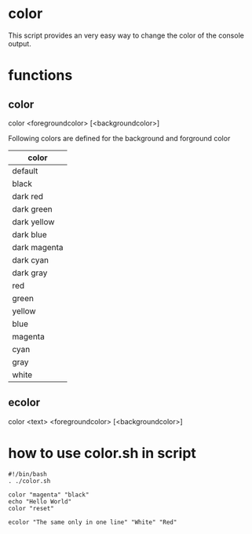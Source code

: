 # color
This script provides an very easy way to change the color of the console output.

# functions

## color

color &lt;foregroundcolor&gt; [&lt;backgroundcolor&gt;]

Following colors are defined for the background and forground color

|color|
|-|
|default|
|black|
|dark red|
|dark green|
|dark yellow|
|dark blue|
|dark magenta|
|dark cyan|
|dark gray|
|red|
|green|
|yellow|
|blue|
|magenta|
|cyan|
|gray|
|white|


## ecolor
color &lt;text&gt; &lt;foregroundcolor&gt; [&lt;backgroundcolor&gt;]


# how to use color.sh in script
```
#!/bin/bash
. ./color.sh

color "magenta" "black"
echo "Hello World"
color "reset"

ecolor "The same only in one line" "White" "Red"

```
